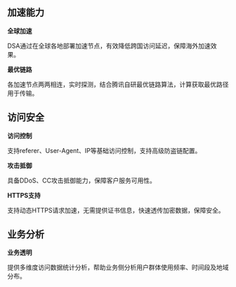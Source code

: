 ## 加速能力

**全球加速**

DSA通过在全球各地部署加速节点，有效降低跨国访问延迟，保障海外加速效果。

**最优链路**

各加速节点两两相连，实时探测，结合腾讯自研最优链路算法，计算获取最优路径用于传输。



## 访问安全

**访问控制**

支持referer、User-Agent、IP等基础访问控制，支持高级防盗链配置。

**攻击抵御**

具备DDoS、CC攻击抵御能力，保障客户服务可用性。

**HTTPS支持**

支持动态HTTPS请求加速，无需提供证书信息，快速透传加密数据，保障安全。



## 业务分析

**业务透明**

提供多维度访问数据统计分析，帮助业务侧分析用户群体使用频率、时间段及地域分布。

